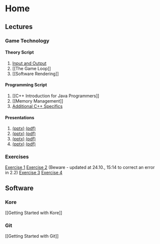 # Home
## Lectures
### Game Technology
#### Theory Script
1. [Input and Output](inputoutput)
2. [[The Game Loop]]
3. [[Software Rendering]]

#### Programming Script
1. [[C++ Introduction for Java Programmers]]
2. [[Memory Management]]
3. [Additional C++ Specifics](addition-c-specifics)

#### Presentations
1. [(pptx)](http://ktxsoftware.com/gametech1.pptx) [(pdf)](http://ktxsoftware.com/gametech1.pdf)
2. [(pptx)](http://ktxsoftware.com/gametech2.pptx) [(pdf)](http://ktxsoftware.com/gametech2.pdf)
3. [(pptx)](http://ktxsoftware.com/gametech3.pptx) [(pdf)](http://ktxsoftware.com/gametech3.pdf)
4. [(pptx)](http://ktxsoftware.com/gametech4.pptx) [(pdf)](http://ktxsoftware.com/gametech4.pdf)

### Exercises
[Exercise 1](http://ktxsoftware.com/gametech-ex1.pdf)
[Exercise 2](http://ktxsoftware.com/gametech-ex2.pdf) (Beware - updated at 24.10., 15:14 to correct an error in 2.2)
[Exercise 3](http://ktxsoftware.com/gametech-ex3.pdf)
[Exercise 4](http://ktxsoftware.com/gametech-ex4.pdf)

## Software
### Kore
[[Getting Started with Kore]]

### Git
[[Getting Started with Git]]